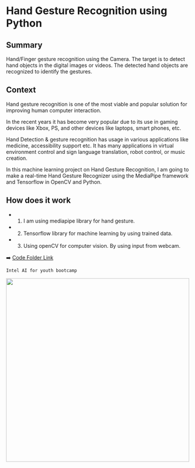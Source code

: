 <h1> Hand Gesture Recognition using Python




## Summary
Hand/Finger gesture recognition using the Camera. The target is to detect hand objects in the digital images or videos. The detected hand objects are recognized to identify the gestures.



## Context
Hand gesture recognition is one of the most viable and popular solution for improving human computer interaction. 

In the recent years it has become very popular due to its use in gaming devices like Xbox, PS, and other devices like laptops, smart phones, etc. 

Hand Detection & gesture recognition has usage in various applications like medicine, accessibility support etc. It has many applications in virtual environment control and sign language translation, robot control, or music creation.

In this machine learning project on Hand Gesture Recognition, I am going to make a real-time Hand Gesture Recognizer using the MediaPipe framework and Tensorflow in OpenCV and Python.

## How does it work
- 1. I am using mediapipe library for hand gesture. 
- 2. Tensorflow library for machine learning by using trained data.
- 3. Using openCV for computer vision. By using input from webcam.



➡️ [Code Folder Link](https://drive.google.com/drive/folders/1i4K4lPyMav3H1BkVYgQMJj05A6zsfvwi?usp=sharing)

  ```Intel AI for youth bootcamp```

<div id="header" align="left">
  <a href="https://github.com/kunsh13">
  <img src="Hand_Gesture_Recognition/hand_gesture.jpg" width="500"/>
  </a>
</div>
